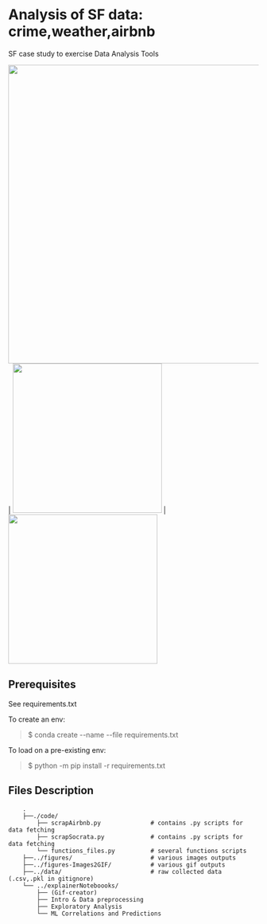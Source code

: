 # Analysis of SF data: crime,weather,airbnb
SF case study to exercise Data Analysis Tools 

<img src="https://github.com/arita89/DataAnalysisExample/blob/main/figures-Images2GIF/crimeMonthYear/assault/assault.gif" width="600"> |
<img src="https://github.com/arita89/DataAnalysisExample/blob/main/figures-Images2GIF/crimeTime/assault/assault%20in%20time%20.gif" width="300"> |  <img src="https://github.com/arita89/DataAnalysisExample/blob/main/figures/assault_evol.gif" width="300">


## Prerequisites

See requirements.txt

To create an env:
> $ conda create --name <EnvName> --file requirements.txt

To load on a pre-existing env:
> $ python -m pip install -r requirements.txt

## Files Description

```
    .
    ├──./code/
        ├── scrapAirbnb.py              # contains .py scripts for data fetching                   
        ├── scrapSocrata.py             # contains .py scripts for data fetching
        └── functions_files.py          # several functions scripts
    ├──../figures/                      # various images outputs
    ├──../figures-Images2GIF/           # various gif outputs
    ├──../data/                         # raw collected data (.csv,.pkl in gitignore)
    └── ../explainerNoteboooks/
        ├── (Gif-creator)
        ├── Intro & Data preprocessing                          
        ├── Exploratory Analysis                        
        └── ML Correlations and Predictions          
    
```

